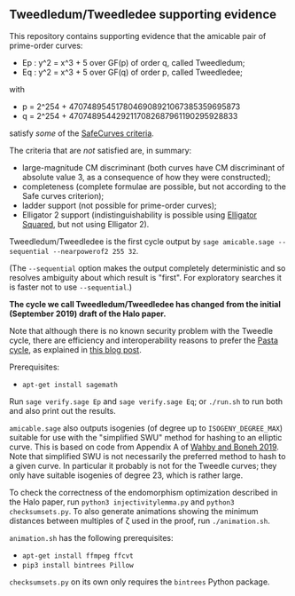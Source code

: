 Tweedledum/Tweedledee supporting evidence
-----------------------------------------

This repository contains supporting evidence that the amicable pair of
prime-order curves:

* Ep : y^2 = x^3 + 5 over GF(p) of order q, called Tweedledum;
* Eq : y^2 = x^3 + 5 over GF(q) of order p, called Tweedledee;

with

* p = 2^254 + 4707489545178046908921067385359695873
* q = 2^254 + 4707489544292117082687961190295928833

satisfy *some* of the [SafeCurves criteria](https://safecurves.cr.yp.to/index.html).

The criteria that are *not* satisfied are, in summary:

* large-magnitude CM discriminant (both curves have CM discriminant of absolute value 3,
  as a consequence of how they were constructed);
* completeness (complete formulae are possible, but not according to the Safe curves
  criterion);
* ladder support (not possible for prime-order curves);
* Elligator 2 support (indistinguishability is possible using
  [Elligator Squared](https://ifca.ai/pub/fc14/paper_25.pdf), but not using Elligator 2).

Tweedledum/Tweedledee is the first cycle output by
``sage amicable.sage --sequential --nearpowerof2 255 32``.

(The `--sequential` option makes the output completely deterministic and so resolves
ambiguity about which result is "first". For exploratory searches it is faster not to
use `--sequential`.)

**The cycle we call Tweedledum/Tweedledee has changed from the initial (September 2019) draft of the Halo paper.**

Note that although there is no known security problem with the Tweedle cycle, there are efficiency
and interoperability reasons to prefer the [Pasta cycle](https://github.com/zcash/pasta), as
explained in [this blog post](https://electriccoin.co/blog/the-pasta-curves-for-halo-2-and-beyond/).

Prerequisites:

* ``apt-get install sagemath``

Run ``sage verify.sage Ep`` and ``sage verify.sage Eq``; or ``./run.sh`` to run both
and also print out the results.

``amicable.sage`` also outputs isogenies (of degree up to ``ISOGENY_DEGREE_MAX``) suitable
for use with the "simplified SWU" method for hashing to an elliptic curve. This is based
on code from Appendix A of [Wahby and Boneh 2019](https://eprint.iacr.org/2019/403.pdf).
Note that simplified SWU is not necessarily the preferred method to hash to a given curve.
In particular it probably is not for the Tweedle curves; they only have suitable isogenies
of degree 23, which is rather large.

To check the correctness of the endomorphism optimization described in the Halo paper, run
``python3 injectivitylemma.py`` and ``python3 checksumsets.py``. To also generate animations
showing the minimum distances between multiples of ζ used in the proof, run ``./animation.sh``.

``animation.sh`` has the following prerequisites:

* ``apt-get install ffmpeg ffcvt``
* ``pip3 install bintrees Pillow``

``checksumsets.py`` on its own only requires the ``bintrees`` Python package.
